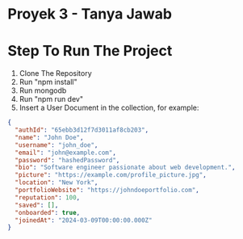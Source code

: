 # Proyek 3 - Tanya Jawab


# Step To Run The Project
1. Clone The Repository
2. Run "npm install"
4. Run mongodb
5. Run "npm run dev"
6. Insert a User Document in the collection, for example:

```json
{
  "authId": "65ebb3d12f7d3011af8cb203",
  "name": "John Doe",
  "username": "john_doe",
  "email": "john@example.com",
  "password": "hashedPassword",
  "bio": "Software engineer passionate about web development.",
  "picture": "https://example.com/profile_picture.jpg",
  "location": "New York",
  "portfolioWebsite": "https://johndoeportfolio.com",
  "reputation": 100,
  "saved": [],
  "onboarded": true,
  "joinedAt": "2024-03-09T00:00:00.000Z"
}
```